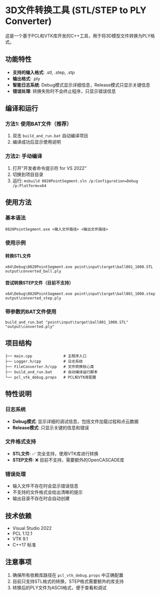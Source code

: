 # 3D文件转换工具 (STL/STEP to PLY Converter)

这是一个基于PCL和VTK库开发的C++工具，用于将3D模型文件转换为PLY格式。

## 功能特性

- **支持的输入格式**: .stl, .step, .stp
- **输出格式**: .ply
- **智能日志系统**: Debug模式显示详细信息，Release模式只显示关键信息
- **错误处理**: 转换失败时不会终止程序，只显示错误信息

## 编译和运行

### 方法1: 使用BAT文件（推荐）
1. 双击 `build_and_run.bat` 自动编译项目
2. 编译成功后显示使用说明

### 方法2: 手动编译
1. 打开"开发者命令提示符 for VS 2022"
2. 切换到项目目录
3. 运行: `msbuild 0820PointSegment.sln /p:Configuration=Debug /p:Platform=x64`

## 使用方法

### 基本语法
```
0820PointSegment.exe <输入文件路径> <输出文件路径>
```

### 使用示例

#### 转换STL文件
```
x64\Debug\0820PointSegment.exe point\input\target\ball801_1008.STL output\converted_ball.ply
```

#### 尝试转换STEP文件（目前不支持）
```
x64\Debug\0820PointSegment.exe point\input\target\ball801_1008.step output\converted_step.ply
```

### 带参数的BAT文件使用
```
build_and_run.bat "point\input\target\ball801_1008.STL" "output\converted.ply"
```

## 项目结构

```
├── main.cpp              # 主程序入口
├── Logger.h/cpp          # 日志系统
├── FileConverter.h/cpp   # 文件转换核心类
├── build_and_run.bat     # 自动编译运行脚本
└── pcl_vtk_debug.props   # PCL和VTK库配置
```

## 特性说明

### 日志系统
- **Debug模式**: 显示详细的调试信息，包括文件加载过程和点云数据
- **Release模式**: 只显示关键的信息和错误

### 文件格式支持
- **STL文件**: ✅ 完全支持，使用VTK库进行转换
- **STEP文件**: ❌ 目前不支持，需要额外的OpenCASCADE库

### 错误处理
- 输入文件不存在时会显示错误信息
- 不支持的文件格式会给出清晰的提示
- 输出目录不存在时会自动创建

## 技术依赖

- Visual Studio 2022
- PCL 1.12.1
- VTK 9.1
- C++17 标准

## 注意事项

1. 确保所有依赖库路径在 `pcl_vtk_debug.props` 中正确配置
2. 目前只支持STL格式的转换，STEP格式需要额外的库支持
3. 转换后的PLY文件为ASCII格式，便于查看和调试
